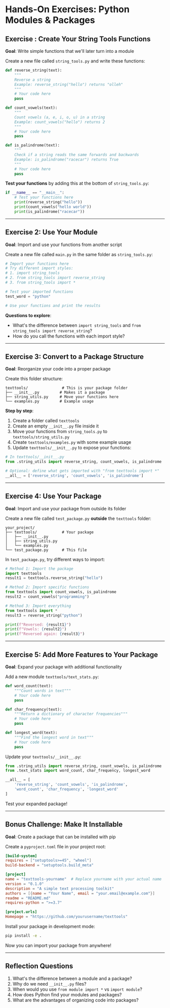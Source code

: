 # Hands-On Exercises: Python Modules & Packages

## Exercise : Create Your String Tools Functions
**Goal**: Write simple functions that we'll later turn into a module

Create a new file called `string_tools.py` and write these functions:

```python
def reverse_string(text):
    """
    Reverse a string
    Example: reverse_string("hello") returns "olleh"
    """
    # Your code here
    pass

def count_vowels(text):
    """
    Count vowels (a, e, i, o, u) in a string
    Example: count_vowels("hello") returns 2
    """
    # Your code here
    pass

def is_palindrome(text):
    """
    Check if a string reads the same forwards and backwards
    Example: is_palindrome("racecar") returns True
    """
    # Your code here
    pass
```

**Test your functions** by adding this at the bottom of `string_tools.py`:
```python
if __name__ == "__main__":
    # Test your functions here
    print(reverse_string("hello"))
    print(count_vowels("hello world"))
    print(is_palindrome("racecar"))
```

---

## Exercise 2: Use Your Module
**Goal**: Import and use your functions from another script

Create a new file called `main.py` in the same folder as `string_tools.py`:

```python
# Import your functions here
# Try different import styles:
# 1. import string_tools
# 2. from string_tools import reverse_string
# 3. from string_tools import *

# Test your imported functions
test_word = "python"

# Use your functions and print the results
```

**Questions to explore**:
- What's the difference between `import string_tools` and `from string_tools import reverse_string`?
- How do you call the functions with each import style?

---

## Exercise 3: Convert to a Package Structure
**Goal**: Reorganize your code into a proper package

Create this folder structure:
```
texttools/               # This is your package folder
├── __init__.py         # Makes it a package
├── string_utils.py     # Move your functions here
└── examples.py         # Example usage
```

**Step by step**:
1. Create a folder called `texttools`
2. Create an empty `__init__.py` file inside it
3. Move your functions from `string_tools.py` to `texttools/string_utils.py`
4. Create `texttools/examples.py` with some example usage
5. Update `texttools/__init__.py` to expose your functions:

```python
# In texttools/__init__.py
from .string_utils import reverse_string, count_vowels, is_palindrome

# Optional: define what gets imported with "from texttools import *"
__all__ = ['reverse_string', 'count_vowels', 'is_palindrome']
```

---

## Exercise 4: Use Your Package
**Goal**: Import and use your package from outside its folder

Create a new file called `test_package.py` **outside** the `texttools` folder:

```
your_project/
├── texttools/           # Your package
│   ├── __init__.py
│   ├── string_utils.py
│   └── examples.py
└── test_package.py      # This file
```

In `test_package.py`, try different ways to import:

```python
# Method 1: Import the package
import texttools
result1 = texttools.reverse_string("hello")

# Method 2: Import specific functions
from texttools import count_vowels, is_palindrome
result2 = count_vowels("programming")

# Method 3: Import everything
from texttools import *
result3 = reverse_string("python")

print(f"Reversed: {result1}")
print(f"Vowels: {result2}")
print(f"Reversed again: {result3}")
```

---

## Exercise 5: Add More Features to Your Package
**Goal**: Expand your package with additional functionality

Add a new module `texttools/text_stats.py`:

```python
def word_count(text):
    """Count words in text"""
    # Your code here
    pass

def char_frequency(text):
    """Return a dictionary of character frequencies"""
    # Your code here
    pass

def longest_word(text):
    """Find the longest word in text"""
    # Your code here
    pass
```

Update your `texttools/__init__.py`:
```python
from .string_utils import reverse_string, count_vowels, is_palindrome
from .text_stats import word_count, char_frequency, longest_word

__all__ = [
    'reverse_string', 'count_vowels', 'is_palindrome',
    'word_count', 'char_frequency', 'longest_word'
]
```

Test your expanded package!

---

## Bonus Challenge: Make It Installable
**Goal**: Create a package that can be installed with pip

Create a `pyproject.toml` file in your project root:

```toml
[build-system]
requires = ["setuptools>=45", "wheel"]
build-backend = "setuptools.build_meta"

[project]
name = "texttools-yourname"  # Replace yourname with your actual name
version = "0.1.0"
description = "A simple text processing toolkit"
authors = [{name = "Your Name", email = "your.email@example.com"}]
readme = "README.md"
requires-python = ">=3.7"

[project.urls]
Homepage = "https://github.com/yourusername/texttools"
```

Install your package in development mode:
```bash
pip install -e .
```

Now you can import your package from anywhere!

---

## Reflection Questions
1. What's the difference between a module and a package?
2. Why do we need `__init__.py` files?
3. When would you use `from module import *` vs `import module`?
4. How does Python find your modules and packages?
5. What are the advantages of organizing code into packages?
